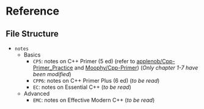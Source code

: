 # Reference

## File Structure

* `notes`
  * Basics
    * `CP5`: notes on C++ Primer (5 ed) (refer to [applenob/Cpp-Primer_Practice](https://github.com/applenob/Cpp_Primer_Practice) and [Moophy/Cpp-Primer](https://github.com/Mooophy/Cpp-Primer)) (*Only chapter 1-7 have been modified*)
    * `CPP6`: notes on C++ Primer Plus (6 ed) (*to be read*)
    * `EC`: notes on Essential C++ (*to be read*)
  * Advanced
    * `EMC`: notes on Effective Modern C++ (*to be read*)
